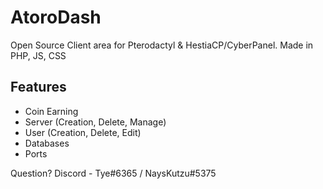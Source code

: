 # AtoroDash

<p>Open Source Client area for Pterodactyl & HestiaCP/CyberPanel. Made in PHP, JS, CSS</p>

## Features
- Coin Earning
- Server (Creation, Delete, Manage)
- User (Creation, Delete, Edit)
- Databases
- Ports


Question?
Discord - Tye#6365 / NaysKutzu#5375
